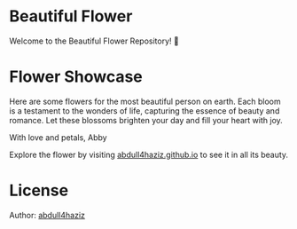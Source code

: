 # Beautiful Flower

Welcome to the Beautiful Flower Repository! 🌸

# Flower Showcase

Here are some flowers for the most beautiful person on earth. Each bloom is a testament to the wonders of life, capturing the essence of beauty and romance. Let these blossoms brighten your day and fill your heart with joy.

With love and petals,
Abby


Explore the flower by visiting [abdull4haziz.github.io](https://abdull4haziz.github.io/I-ve-got-my-eyes-on-you/) to see it in all its beauty.

# License
Author: [abdull4haziz](https://github.com/abdull4haziz)
